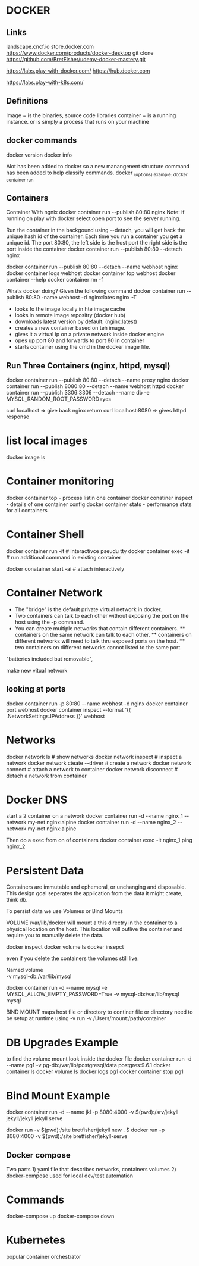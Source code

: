# DOCKER

## Links
landscape.cncf.io
store.docker.com
https://www.docker.com/products/docker-desktop
git clone https://github.com/BretFisher/udemy-docker-mastery.git 

https://labs.play-with-docker.com/
https://hub.docker.com

https://labs.play-with-k8s.com/


## Definitions
Image = is the binaries, source code libraries
container = is a running instance.
	    or is simply a process that runs on your machine

## docker commands
docker version 
docker info

Alot has been added to docker so a new manangenent structure command has 
been added to help classify commands.
docker <management cmd> <sub cmd> (options)
example: docker container run

## Containers

Container With ngnix
docker container run --publish 80:80 nginx
Note: if running on play with docker select open port to see 
the server running.

Run the container in the backgound using --detach, you will 
get back the unique hash id of the container.  Each time you 
run a container you get a unique id.  The port 80:80, the left 
side is the host port the right side is the port inside the container
docker container run --publish 80:80 --detach nginx  

docker container run --publish 80:80 --detach --name webhost nginx  
docker container logs webhost 
docker container top webhost
docker container --help
docker container rm -f 

Whats docker doing? Given the following command
docker container run --publish 80:80 -name webhost -d nginx:lates nginx -T
* looks fo the image locally in hte image cache
* looks in remote image repositry (docker hub)
* downloads latest version by default.  (nginx:latest)
* creates a new container based on teh image.
* gives it a virtual ip on a private network inside docker engine
* opes up port 80 and forwards to port 80 in container
* starts container using the cmd in the docker image file.



## Run Three Containers (nginx, httpd, mysql)
docker container run --publish 80:80 --detach --name proxy nginx
docker container run --publish 8080:80 --detach --name webhost httpd
docker container run --publish 3306:3306 --detach --name db -e MYSQL_RANDOM_ROOT_PASSWORD=yes

curl localhost => give back nginx return
curl localhost:8080 => gives httpd response

# list local images
docker image ls

# Container monitoring
docker container top - process listin one container
docker conatiner inspect - details of one container config
docker container stats - performance stats for all containers

# Container Shell
docker container run -it # interactivce pseudu tty
docker container exec -it # run additional command in existing container

docker conatainer start -ai  # attach interactively

# Container Network
* The "bridge" is the default private virtual network in docker.
* Two containers can talk to each other without exposing the port 
on the host using the -p command.
* You can create multiple networks that contain different containers. 
** containers on the same network can talk to each other.
** containers on different networks will need to talk thru exposed ports on the host.
** two containers on different networks cannot listed to the same port.

"batteries included but removable",

make new vitual network
 
## looking at ports
docker container run -p 80:80 --name webhost -d nginx
docker container port webhost
docker container inspect --format '{{ .NetworkSettings.IPAddress }}' webhost

# Networks
docker network ls               # show networks
docker network inspect          # inspect a network
docker network cteate --driver  # create a network
docker network connect          # attach a network to container
docker network disconnect       # detach a network from container

# Docker DNS
start a 2 container on a network
docker container run -d --name nginx_1 --network my-net nginx:alpine 
docker container run -d --name nginx_2 --network my-net nginx:alpine

Then do a exec from on of containers 
docker container exec -it nginx_1 ping nginx_2



# Persistent Data
Containers are immutable and ephemeral, or unchanging and disposable.
This design goal seperates the application from the data it might create, 
think db.

To persist data we use Volumes or Bind Mounts

VOLUME /var/lib/docker will mount a this directry in the container to a 
physical location on the host.  This location will outlive the container 
and require you to manually delete the data.

docker inspect <container>
docker volume ls
docker insepct <returned mount point>

even if you delete the containers the volumes still live.

Named volume  
-v mysql-db:/var/lib/mysql  

docker container run -d --name mysql -e MYSQL_ALLOW_EMPTY_PASSWORD=True -v mysql-db:/var/lib/mysql mysql

BIND MOUNT 
maps host file or directory to continer file or directory
need to be setup at runtime using -v
run -v /Users/mount:/path/container

# DB Upgrades Example
to find the volume mount look inside the docker file
 docker container run -d --name pg1 -v pg-db:/var/lib/postgresql/data postgres:9.6.1
docker container ls
docker volume ls
docker logs pg1
docker container stop pg1

# Bind Mount Example 
docker container run -d --name jkl -p 8080:4000 -v $(pwd):/srv/jekyll jekyll/jekyll jekyll serve

docker run -v $(pwd):/site bretfisher/jekyll new .
$ docker run -p 8080:4000 -v $(pwd):/site bretfisher/jekyll-serve

## Docker compose
Two parts 1) yaml file that describes networks, containers volumes
	  2) docker-compose used for local dev/test automation

# Commands 
docker-compose up
docker-compose down

# Kubernetes
popular container orchestrator










